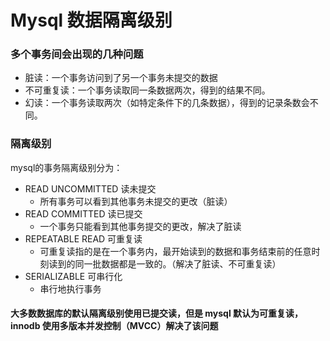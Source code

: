 # Mysql 数据隔离级别
### 多个事务间会出现的几种问题
- 脏读：一个事务访问到了另一个事务未提交的数据
- 不可重复读：一个事务读取同一条数据两次，得到的结果不同。
- 幻读：一个事务读取两次（如特定条件下的几条数据），得到的记录条数会不同。

### 隔离级别
mysql的事务隔离级别分为： 
- READ UNCOMMITTED 读未提交
  - 所有事务可以看到其他事务未提交的更改（脏读）
- READ COMMITTED 读已提交
  - 一个事务只能看到其他事务提交的更改，解决了脏读
- REPEATABLE READ 可重复读
  - 可重复读指的是在一个事务内，最开始读到的数据和事务结束前的任意时刻读到的同一批数据都是一致的。（解决了脏读、不可重复读）
- SERIALIZABLE 可串行化 
  - 串行地执行事务

#### 大多数数据库的默认隔离级别使用已提交读，但是 mysql 默认为可重复读，innodb 使用多版本并发控制（MVCC）解决了该问题

